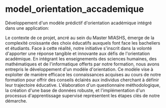# model_orientation_accademique
Développement d'un modèle prédictif d'orientation académique intégré dans une application:

Le contexte de ce projet, ancré au sein du Master MIASHS, émerge de la complexité
croissante des choix éducatifs auxquels font face les bacheliers et étudiants. Face à cette réalité,
notre initiative s'inscrit dans la volonté d'apporter une réponse tangible et innovante aux défis
de l'orientation académique. En intégrant les enseignements des sciences humaines, des
mathématiques et de l'informatique offerts par notre formation, nous avons entrepris le
développement d'un modèle d'orientation. Ce modèle vise à exploiter de manière efficace les
connaissances acquises au cours de notre formation pour offrir des conseils éclairés aux
individus cherchant à définir leur trajectoire éducative. L'élaboration d'un questionnaire
méthodologique, la création d'une base de données robuste, et l'implémentation d'un
processus d'apprentissage supervisé représentent les étapes clés de notre démarche.
